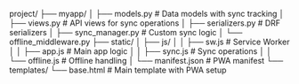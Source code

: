 project/
├── myapp/
│   ├── models.py          # Data models with sync tracking
│   ├── views.py           # API views for sync operations
│   ├── serializers.py     # DRF serializers
│   ├── sync_manager.py    # Custom sync logic
│   └── offline_middleware.py
├── static/
│   ├── js/
│   │   ├── sw.js          # Service Worker
│   │   ├── app.js         # Main app logic
│   │   ├── sync.js        # Sync operations
│   │   └── offline.js     # Offline handling
│   └── manifest.json      # PWA manifest
└── templates/
    └── base.html          # Main template with PWA setup
